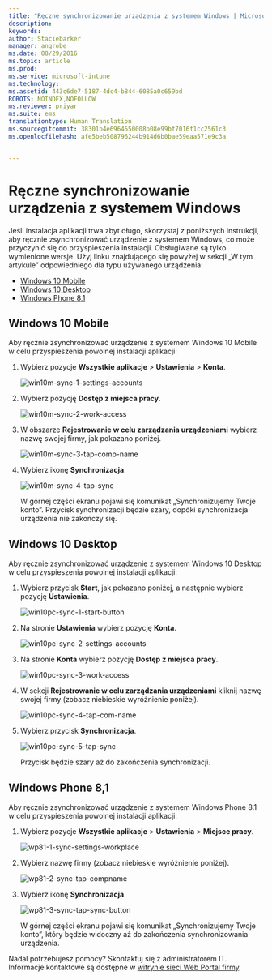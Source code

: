 ```yaml
---
title: "Ręczne synchronizowanie urządzenia z systemem Windows | Microsoft Intune"
description: 
keywords: 
author: Staciebarker
manager: angrobe
ms.date: 08/29/2016
ms.topic: article
ms.prod: 
ms.service: microsoft-intune
ms.technology: 
ms.assetid: 443c6de7-5187-4dc4-b844-6085a0c659bd
ROBOTS: NOINDEX,NOFOLLOW
ms.reviewer: priyar
ms.suite: ems
translationtype: Human Translation
ms.sourcegitcommit: 38301b4e6964550008b08e99bf7016f1cc2561c3
ms.openlocfilehash: afe5beb508796244b914d6b0bae59eaa571e9c3a


---
```



# Ręczne synchronizowanie urządzenia z systemem Windows
Jeśli instalacja aplikacji trwa zbyt długo, skorzystaj z poniższych instrukcji, aby ręcznie zsynchronizować urządzenie z systemem Windows, co może przyczynić się do przyspieszenia instalacji. Obsługiwane są tylko wymienione wersje. Użyj linku znajdującego się powyżej w sekcji „W tym artykule” odpowiedniego dla typu używanego urządzenia:

* [Windows 10 Mobile](#windows-10-mobile)
* [Windows 10 Desktop](#windows-10-desktop)
* [Windows Phone 8,1](#windows-phone-8-1)


## Windows 10 Mobile
Aby ręcznie zsynchronizować urządzenie z systemem Windows 10 Mobile w celu przyspieszenia powolnej instalacji aplikacji:

1. Wybierz pozycje **Wszystkie aplikacje** > **Ustawienia** > **Konta**.

    ![win10m-sync-1-settings-accounts](./media/win10m-sync-1-settings-accounts.png)

2. Wybierz pozycję **Dostęp z miejsca pracy**.

    ![win10m-sync-2-work-access](./media/win10m-sync-2-work-access.png)

3. W obszarze **Rejestrowanie w celu zarządzania urządzeniami** wybierz nazwę swojej firmy, jak pokazano poniżej.

    ![win10m-sync-3-tap-comp-name](./media/win10m-sync-3-tap-comp-name.png)

4. Wybierz ikonę **Synchronizacja**.

    ![win10m-sync-4-tap-sync](./media/win10m-sync-4-tap-sync.png)

    W górnej części ekranu pojawi się komunikat „Synchronizujemy Twoje konto”. Przycisk synchronizacji będzie szary, dopóki synchronizacja urządzenia nie zakończy się.

## Windows 10 Desktop
Aby ręcznie zsynchronizować urządzenie z systemem Windows 10 Desktop w celu przyspieszenia powolnej instalacji aplikacji:

1. Wybierz przycisk **Start**, jak pokazano poniżej, a następnie wybierz pozycję **Ustawienia**.

    ![win10pc-sync-1-start-button](./media/win10pc-sync-1-start-button.png)

2. Na stronie **Ustawienia** wybierz pozycję **Konta**.

    ![win10pc-sync-2-settings-accounts](./media/win10pc-sync-2-settings-accounts.png)

3. Na stronie **Konta** wybierz pozycję **Dostęp z miejsca pracy**.

    ![win10pc-sync-3-work-access](./media/win10pc-sync-3-work-access.png)

4. W sekcji **Rejestrowanie w celu zarządzania urządzeniami** kliknij nazwę swojej firmy (zobacz niebieskie wyróżnienie poniżej).

    ![win10pc-sync-4-tap-com-name](./media/win10pc-sync-4-tap-com-name.png)

5. Wybierz przycisk **Synchronizacja**.

    ![win10pc-sync-5-tap-sync](./media/win10pc-sync-5-tap-sync.png)

   Przycisk będzie szary aż do zakończenia synchronizacji.

## Windows Phone 8,1
Aby ręcznie zsynchronizować urządzenie z systemem Windows Phone 8.1 w celu przyspieszenia powolnej instalacji aplikacji:

1. Wybierz pozycje **Wszystkie aplikacje** > **Ustawienia** > **Miejsce pracy**.

    ![wp81-1-sync-settings-workplace](./media/wp81-1-sync-settings-workplace.png)

2. Wybierz nazwę firmy (zobacz niebieskie wyróżnienie poniżej).

    ![wp81-2-sync-tap-compname](./media/wp81-2-sync-tap-compname.png)

3. Wybierz ikonę **Synchronizacja**.

    ![wp81-3-sync-tap-sync-button](./media/wp81-3-sync-tap-sync-button.png)

   W górnej części ekranu pojawi się komunikat „Synchronizujemy Twoje konto”, który będzie widoczny aż do zakończenia synchronizowania urządzenia.

Nadal potrzebujesz pomocy? Skontaktuj się z administratorem IT. Informacje kontaktowe są dostępne w [witrynie sieci Web Portal firmy](http://portal.manage.microsoft.com).





<!--HONumber=Aug16_HO5-->


